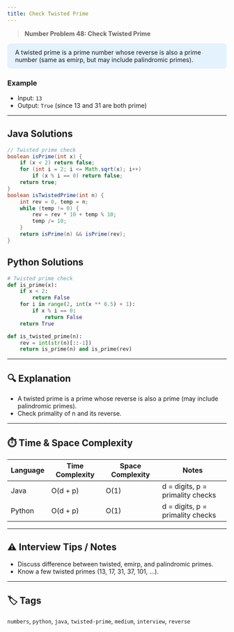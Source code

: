 ```yaml
---
title: Check Twisted Prime
---
```


> **Number Problem 48: Check Twisted Prime**

<div style="background: #e3f2fd; padding: 12px 18px; border-radius: 8px; margin-bottom: 18px;">
A twisted prime is a prime number whose reverse is also a prime number (same as emirp, but may include palindromic primes).
</div>

### Example

- Input: `13`
- Output: `True` (since 13 and 31 are both prime)

---

## Java Solutions
```java
// Twisted prime check
boolean isPrime(int x) {
    if (x < 2) return false;
    for (int i = 2; i <= Math.sqrt(x); i++)
        if (x % i == 0) return false;
    return true;
}
boolean isTwistedPrime(int n) {
    int rev = 0, temp = n;
    while (temp != 0) {
        rev = rev * 10 + temp % 10;
        temp /= 10;
    }
    return isPrime(n) && isPrime(rev);
}
```

## Python Solutions
```python
# Twisted prime check
def is_prime(x):
    if x < 2:
        return False
    for i in range(2, int(x ** 0.5) + 1):
        if x % i == 0:
            return False
    return True

def is_twisted_prime(n):
    rev = int(str(n)[::-1])
    return is_prime(n) and is_prime(rev)
``` 

---

## 🔍 Explanation
- A twisted prime is a prime whose reverse is also a prime (may include palindromic primes).
- Check primality of n and its reverse.

---

## ⏱️ Time & Space Complexity
| Language | Time Complexity | Space Complexity | Notes |
|----------|-----------------|------------------|-------|
| Java     | O(d + p)        | O(1)             | d = digits, p = primality checks |
| Python   | O(d + p)        | O(1)             | d = digits, p = primality checks |

---

## ⚠️ Interview Tips / Notes
- Discuss difference between twisted, emirp, and palindromic primes.
- Know a few twisted primes (13, 17, 31, 37, 101, ...).

---

## 🏷 Tags
`numbers`, `python`, `java`, `twisted-prime`, `medium`, `interview`, `reverse`

